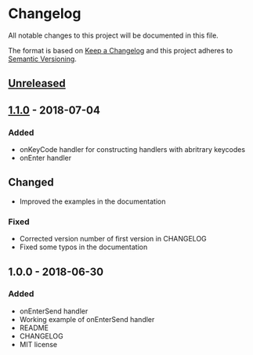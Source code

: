 # Changelog
All notable changes to this project will be documented in this file.

The format is based on [Keep a Changelog](http://keepachangelog.com/en/1.0.0/)
and this project adheres to [Semantic Versioning](http://semver.org/spec/v2.0.0.html).

## [Unreleased]

## [1.1.0] - 2018-07-04
### Added
- onKeyCode handler for constructing handlers with abritrary keycodes
- onEnter handler

## Changed
- Improved the examples in the documentation

### Fixed
- Corrected version number of first version in CHANGELOG
- Fixed some typos in the documentation

## 1.0.0 - 2018-06-30
### Added
- onEnterSend handler
- Working example of onEnterSend handler
- README
- CHANGELOG
- MIT license

[Unreleased]: https://github.com/kmbn/elm-hotkeys/compare/1.1.0...HEAD
[1.1.0]: https://github.com/kmbn/elm-hotkeys/compare/1.0.0...1.1.0